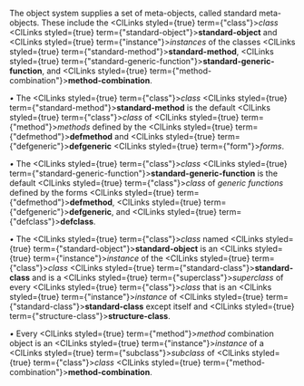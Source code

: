  



The object system supplies a set of meta-objects, called standard meta-objects. These include the <ClLinks styled={true} term={"class"}><i>class</i></ClLinks> <ClLinks styled={true} term={"standard-object"}><b>standard-object</b></ClLinks> and <ClLinks styled={true} term={"instance"}><i>instances</i></ClLinks> of the classes <ClLinks styled={true} term={"standard-method"}><b>standard-method</b></ClLinks>, <ClLinks styled={true} term={"standard-generic-function"}><b>standard-generic-function</b></ClLinks>, and <ClLinks styled={true} term={"method-combination"}><b>method-combination</b></ClLinks>. 



*•* The <ClLinks styled={true} term={"class"}><i>class</i></ClLinks> <ClLinks styled={true} term={"standard-method"}><b>standard-method</b></ClLinks> is the default <ClLinks styled={true} term={"class"}><i>class</i></ClLinks> of <ClLinks styled={true} term={"method"}><i>methods</i></ClLinks> defined by the <ClLinks styled={true} term={"defmethod"}><b>defmethod</b></ClLinks> and <ClLinks styled={true} term={"defgeneric"}><b>defgeneric</b></ClLinks> <ClLinks styled={true} term={"form"}><i>forms</i></ClLinks>. 



*•* The <ClLinks styled={true} term={"class"}><i>class</i></ClLinks> <ClLinks styled={true} term={"standard-generic-function"}><b>standard-generic-function</b></ClLinks> is the default <ClLinks styled={true} term={"class"}><i>class</i></ClLinks> of *generic functions* defined by the forms <ClLinks styled={true} term={"defmethod"}><b>defmethod</b></ClLinks>, <ClLinks styled={true} term={"defgeneric"}><b>defgeneric</b></ClLinks>, and <ClLinks styled={true} term={"defclass"}><b>defclass</b></ClLinks>. 



*•* The <ClLinks styled={true} term={"class"}><i>class</i></ClLinks> named <ClLinks styled={true} term={"standard-object"}><b>standard-object</b></ClLinks> is an <ClLinks styled={true} term={"instance"}><i>instance</i></ClLinks> of the <ClLinks styled={true} term={"class"}><i>class</i></ClLinks> <ClLinks styled={true} term={"standard-class"}><b>standard-class</b></ClLinks> and is a <ClLinks styled={true} term={"superclass"}><i>superclass</i></ClLinks> of every <ClLinks styled={true} term={"class"}><i>class</i></ClLinks> that is an <ClLinks styled={true} term={"instance"}><i>instance</i></ClLinks> of <ClLinks styled={true} term={"standard-class"}><b>standard-class</b></ClLinks> except itself and <ClLinks styled={true} term={"structure-class"}><b>structure-class</b></ClLinks>. 



*•* Every <ClLinks styled={true} term={"method"}><i>method</i></ClLinks> combination object is an <ClLinks styled={true} term={"instance"}><i>instance</i></ClLinks> of a <ClLinks styled={true} term={"subclass"}><i>subclass</i></ClLinks> of <ClLinks styled={true} term={"class"}><i>class</i></ClLinks> <ClLinks styled={true} term={"method-combination"}><b>method-combination</b></ClLinks>. 



 



 



